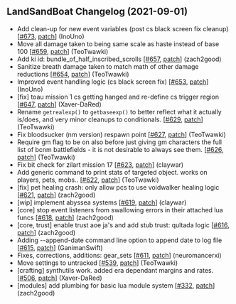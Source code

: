 ## LandSandBoat Changelog (2021-09-01)
- Add clean-up for new event variables (post cs black screen fix cleanup) [[#673](https://github.com/LandSandBoat/server/pull/673), [patch](https://github.com/LandSandBoat/server/pull/673.patch)] (InoUno)
- Move all damage taken to being same scale as haste instead of base 100 [[#659](https://github.com/LandSandBoat/server/pull/659), [patch](https://github.com/LandSandBoat/server/pull/659.patch)] (TeoTwawki)
- Add ki id: bundle_of_half_inscribed_scrolls [[#657](https://github.com/LandSandBoat/server/pull/657), [patch](https://github.com/LandSandBoat/server/pull/657.patch)] (zach2good)
- Sanitize breath damage taken to match math of other damage reductions [[#654](https://github.com/LandSandBoat/server/pull/654), [patch](https://github.com/LandSandBoat/server/pull/654.patch)] (TeoTwawki)
- Improved event handling logic (cs black screen fix) [[#653](https://github.com/LandSandBoat/server/pull/653), [patch](https://github.com/LandSandBoat/server/pull/653.patch)] (InoUno)
- [fix] toau mission 1 cs getting hanged and re-define cs trigger region [[#647](https://github.com/LandSandBoat/server/pull/647), [patch](https://github.com/LandSandBoat/server/pull/647.patch)] (Xaver-DaRed)
- Rename `getrealexp()` to `getbaseexp()` to better reflect what it actually is/does, and very minor cleanups to conditionals. [[#629](https://github.com/LandSandBoat/server/pull/629), [patch](https://github.com/LandSandBoat/server/pull/629.patch)] (TeoTwawki)
- Fix bloodsucker (nm version) respawn point [[#627](https://github.com/LandSandBoat/server/pull/627), [patch](https://github.com/LandSandBoat/server/pull/627.patch)] (TeoTwawki)
- Require gm flag to be on also before just giving gm characters the full list of bcnm battlefields - it is not desirable to always see them. [[#626](https://github.com/LandSandBoat/server/pull/626), [patch](https://github.com/LandSandBoat/server/pull/626.patch)] (TeoTwawki)
- Fix bit check for zilart mission 17 [[#623](https://github.com/LandSandBoat/server/pull/623), [patch](https://github.com/LandSandBoat/server/pull/623.patch)] (claywar)
- Add generic command to print stats of targeted object. works on players, pets, mobs.. [[#622](https://github.com/LandSandBoat/server/pull/622), [patch](https://github.com/LandSandBoat/server/pull/622.patch)] (TeoTwawki)
- [fix] pet healing crash: only allow pcs to use voidwalker healing logic [[#621](https://github.com/LandSandBoat/server/pull/621), [patch](https://github.com/LandSandBoat/server/pull/621.patch)] (zach2good)
- [wip] implement abyssea systems [[#619](https://github.com/LandSandBoat/server/pull/619), [patch](https://github.com/LandSandBoat/server/pull/619.patch)] (claywar)
- [core] stop event listeners from swallowing errors in their attached lua funcs [[#618](https://github.com/LandSandBoat/server/pull/618), [patch](https://github.com/LandSandBoat/server/pull/618.patch)] (zach2good)
- [core, trust] enable trust aoe ja's and add stub trust: qultada logic [[#616](https://github.com/LandSandBoat/server/pull/616), [patch](https://github.com/LandSandBoat/server/pull/616.patch)] (zach2good)
- Adding --append-date command line option to append date to log file [[#615](https://github.com/LandSandBoat/server/pull/615), [patch](https://github.com/LandSandBoat/server/pull/615.patch)] (GanimanSwift)
- Fixes, corrections, additions: gear_sets [[#611](https://github.com/LandSandBoat/server/pull/611), [patch](https://github.com/LandSandBoat/server/pull/611.patch)] (neuromancerxi)
- Move settings to untracked [[#539](https://github.com/LandSandBoat/server/pull/539), [patch](https://github.com/LandSandBoat/server/pull/539.patch)] (TeoTwawki)
- [crafting] synthutils work. added era dependant margins and rates. [[#506](https://github.com/LandSandBoat/server/pull/506), [patch](https://github.com/LandSandBoat/server/pull/506.patch)] (Xaver-DaRed)
- [modules] add plumbing for basic lua module system [[#332](https://github.com/LandSandBoat/server/pull/332), [patch](https://github.com/LandSandBoat/server/pull/332.patch)] (zach2good)
